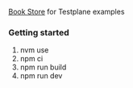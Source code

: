 [Book Store]([url](https://testplane-bookstore.website.yandexcloud.net/)) for Testplane examples

### Getting started
1. nvm use
2. npm ci
3. npm run build
4. npm run dev
